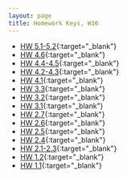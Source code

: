 ```yaml
---
layout: page
title: Homework Keys, W16
---
```


<!--

* [HW 6.2](HW_6_2_noPrint.pdf){:target="_blank"}
* [HW 6.1](HW_6_1_noPrint.pdf){:target="_blank"}
* [HW 5.3](HW_5_3_noPrint.pdf){:target="_blank"}
-->

* [HW 5.1-5.2](HW_5_1_2_noPrint.pdf){:target="_blank"}
* [HW 4.6](HW_4_6_noPrint.pdf){:target="_blank"}
* [HW 4.4-4.5](HW_4_4_5_noPrint.pdf){:target="_blank"}
* [HW 4.2-4.3](HW4_2_3_noPrint.pdf){:target="_blank"}
* [HW 4.1](HW4_1_noPrint.pdf){:target="_blank"}
* [HW 3.3](HW3_3a_noPrint.pdf){:target="_blank"} 
* [HW 3.2](HW3_2_noPrint.pdf){:target="_blank"}
* [HW 3.1](HW3_1_noPrint.pdf){:target="_blank"}
* [HW 2.7](HW2_7_noPrint.pdf){:target="_blank"}
* [HW 2.6](HW2_6_noPrint.pdf){:target="_blank"}
* [HW 2.5](HW2_5_noPrint.pdf){:target="_blank"}
* [HW 2.4](HW2_4_noPrint.pdf){:target="_blank"}
* [HW 2.1-2.3](HW2_1_3_noPrint.pdf){:target="_blank"}
* [HW 1.2](HW1_2_noPrint.pdf){:target="_blank"}
* [HW 1.1](HW1_1_noPrint.pdf){:target="_blank"}
